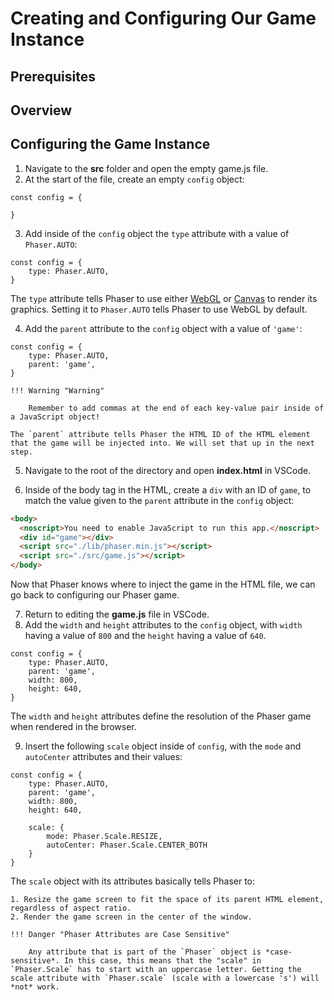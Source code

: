 # Creating and Configuring Our Game Instance

## Prerequisites

## Overview

## Configuring the Game Instance
1. Navigate to the **src** folder and open the empty game.js file.
2. At the start of the file, create an empty `config` object:
```JS title="game.js" linenums="1"
const config = {

}
```
3. Add inside of the `config` object the `type` attribute with a value of `Phaser.AUTO`:
```JS title="game.js" linenums="1" hl_lines="2"
const config = {
    type: Phaser.AUTO,
}
```
The `type` attribute tells Phaser to use either [WebGL](https://developer.mozilla.org/en-US/docs/Web/API/WebGL_API) or [Canvas](https://developer.mozilla.org/en-US/docs/Web/API/Canvas_API) to render its graphics. Setting it to `Phaser.AUTO` tells Phaser to use WebGL by default.


4. Add the `parent` attribute to the `config` object with a value of `'game'`:
```JS title="game.js" linenums="1" hl_lines="3"
const config = {
    type: Phaser.AUTO,
    parent: 'game',
}
```

    !!! Warning "Warning"

        Remember to add commas at the end of each key-value pair inside of a JavaScript object!
    
    The `parent` attribute tells Phaser the HTML ID of the HTML element that the game will be injected into. We will set that up in the next step.

5. Navigate to the root of the directory and open **index.html** in VSCode.

6. Inside of the body tag in the HTML, create a `div` with an ID of `game`, to match the value given to the `parent` attribute in the `config` object:
```HTML title="index.html" linenums="26" hl_lines="3"
<body>
  <noscript>You need to enable JavaScript to run this app.</noscript>
  <div id="game"></div>
  <script src="./lib/phaser.min.js"></script>
  <script src="./src/game.js"></script>
</body>
```
Now that Phaser knows where to inject the game in the HTML file, we can go back to configuring our Phaser game.

7. Return to editing the **game.js** file in VSCode.
8. Add the `width` and `height` attributes to the `config` object, with `width` having a value of `800` and the `height` having a value of `640`.
```JS title="game.js" linenums="1" hl_lines="4-5"
const config = {
    type: Phaser.AUTO,
    parent: 'game',
    width: 800,
    height: 640,
}
```
The `width` and `height` attributes define the resolution of the Phaser game when rendered in the browser.

9. Insert the following `scale` object inside of `config`, with the `mode` and `autoCenter` attributes and their values:
```JS title="game.js" linenums="1" hl_lines="4-5"
const config = {
    type: Phaser.AUTO,
    parent: 'game',
    width: 800,
    height: 640,
    
    scale: {
        mode: Phaser.Scale.RESIZE,
        autoCenter: Phaser.Scale.CENTER_BOTH
    }
}
```
The `scale` object with its attributes basically tells Phaser to:

    1. Resize the game screen to fit the space of its parent HTML element, regardless of aspect ratio.
    2. Render the game screen in the center of the window.

    !!! Danger "Phaser Attributes are Case Sensitive"

        Any attribute that is part of the `Phaser` object is *case-sensitive*. In this case, this means that the "scale" in `Phaser.Scale` has to start with an uppercase letter. Getting the scale attribute with `Phaser.scale` (scale with a lowercase 's') will *not* work.





